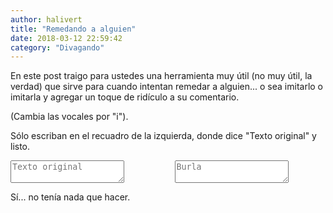 ```yaml
---
author: halivert
title: "Remedando a alguien"
date: 2018-03-12 22:59:42
category: "Divagando"
---
```


En este post traigo para ustedes una herramienta muy útil (no muy útil, la
verdad) que sirve para cuando intentan remedar a alguien... o sea imitarlo o
imitarla y agregar un toque de ridículo a su comentario.

<!--Seguir leyendo-->

(Cambia las vocales por "i").

Sólo escriban en el recuadro de la izquierda, donde dice "Texto original" y
listo.

<div class="field columns">
  <div class="column">
    <div class="control">
      <textarea
        class="textarea"
        id="textoOriginal"
        placeholder="Texto original"></textarea
      >
    </div>
  </div>
  <div class="column">
    <div class="control">
    <textarea
      class="textarea"
      id="textoConvertido"
      placeholder="Burla"></textarea
    >
    </div>
  </div>
</div>

<script type="text/javascript">
  let originalTextArea = document.getElementById('textoOriginal');
  let newTextArea = document.getElementById('textoConvertido');
  originalTextArea.onkeyup = function(key) {
    let texto = originalTextArea.value;
    let nuevoTexto = '';

    for (let i in texto) {
      if (isLowerVowel(texto[i]))
        nuevoTexto += 'i';
      else if (isUpperVowel(texto[i]))
        nuevoTexto += 'I';
      else if (isLowerVowelAccentuated(texto[i]))
        nuevoTexto += 'í';
      else if (isUpperVowelAccentuated(texto[i]))
        nuevoTexto += 'Í';
      else
        nuevoTexto += texto[i];
    }

    newTextArea.value = nuevoTexto;
  };

  function isLowerVowel(c) {
    return c == 'a' || c == 'e' || c == 'i' || c == 'o' || c == 'u';
  }

  function isUpperVowel(c) {
    return c == 'A' || c == 'E' || c == 'I' || c == 'O' || c == 'U';
  }

  function isLowerVowelAccentuated(c) {
    return c == 'á' || c == 'é' || c == 'í' || c == 'ó' || c == 'ú';
  }

  function isUpperVowelAccentuated(c) {
    return c == 'Á' || c == 'É' || c == 'Í' || c == 'Ó' || c == 'Ú';
  }
</script>

Sí... no tenía nada que hacer.
